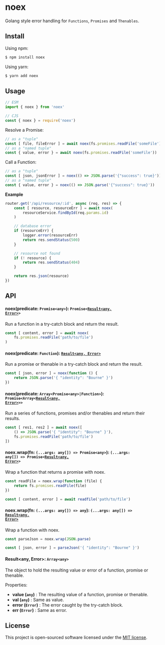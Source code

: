 # noex

Golang style error handling for `Functions`, `Promises` and `Thenables`.

## Install

Using npm:
```sh
$ npm install noex
```

Using yarn:
```sh
$ yarn add noex
```

## Usage
```js
// ESM
import { noex } from 'noex'
```
```js
// CJS
const { noex } = require('noex')
```

Resolve a Promise:
```js
// as a "tuple"
const [ file, fileError ] = await noex(fs.promises.readFile('someFile'))
// as a "named tuple"
const { value, error } = await noex(fs.promises.readFile('someFile'))
```

Call a Function:
```js
// as a "tuple"
const [ json, jsonError ] = noex(() => JSON.parse('{"success": true}'))
// as a "named tuple"
const { value, error } = noex(() => JSON.parse('{"success": true}'))
```

**Example**
```js
router.get('/api/resource/:id', async (req, res) => {
    const [ resource, resourceErr ] = await noex(
        resourceService.findById(req.params.id)
    )

    // database error
    if (resourceErr) {
        logger.error(resourceErr)
        return res.sendStatus(500)
    }

    // resource not found
    if (! resource) {
        return res.sendStatus(404)
    }

    return res.json(resource)
})
```

## API
#### noex(predicate: `Promise<any>`): <code>Promise<[Result<any, Error>](#result-arrayany-error)></code>
Run a function in a try-catch block and return the result.
```js
const [ content, error ] = await noex(
    fs.promises.readFile('path/to/file')
)
```

#### noex(predicate: `Function`): <code>[Result<any, Error>](#result-arrayany-error)</code>
Run a promise or thenable in a try-catch block and return the result.
```js
const [ json, error ] = noex(function () {
    return JSON.parse('{ "identity": "Bourne" }')
})
```

#### noex(predicate: `Array<Promise<any>|Function>`): <code>Promise<Array<[Result<any, Error>](#result-arrayany-error)>></code>
Run a series of functions, promises and/or thenables and return their results.

```js
const [ res1, res2 ] = await noex([
    () => JSON.parse('{ "identity": "Bourne" }'),
    fs.promises.readFile('path/to/file')
])
```

#### noex.wrap(fn: `(...args: any[]) => Promise<any>`): <code>(...args: any[]) => Promise<[Result<any, Error>](#result-arrayany-error)></code>
Wrap a function that returns a promise with noex.
```js
const readFile = noex.wrap(function (file) {
    return fs.promises.readFile(file)
})

const [ content, error ] = await readfile('path/to/file')
```
#### noex.wrap(fn: `(...args: any[]) => any`): <code>(...args: any[]) => [Result<any, Error>](#result-arrayany-error)</code>
Wrap a function with noex.
```js
const parseJson = noex.wrap(JSON.parse)

const [ json, error ] = parseJson('{ "identity": "Bourne" }')
```

#### Result<any, Error>: `Array<any>`
The object to hold the resulting value or error of a function, promise or thenable.

Properties:
* **value (`any`)** : The resulting value of a function, promise or thenable.
* **val (`any`)** : Same as value.
* **error (`Error`)** : The error caught by the try-catch block.
* **err (`Error`)** : Same as error.

## License

This project is open-sourced software licensed under the [MIT license](./LICENSE).

